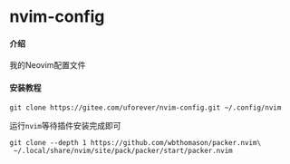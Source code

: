 # nvim-config

#### 介绍
我的Neovim配置文件


#### 安装教程

```
git clone https://gitee.com/uforever/nvim-config.git ~/.config/nvim
```
运行`nvim`等待插件安装完成即可

```
git clone --depth 1 https://github.com/wbthomason/packer.nvim\
 ~/.local/share/nvim/site/pack/packer/start/packer.nvim
```
